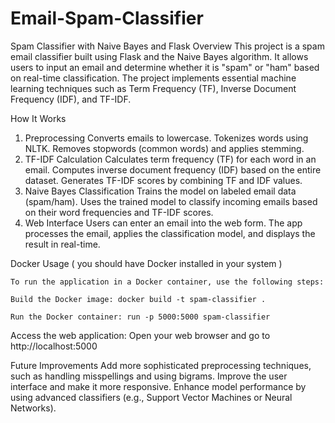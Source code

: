 # Email-Spam-Classifier
Spam Classifier with Naive Bayes and Flask
Overview
This project is a spam email classifier built using Flask and the Naive Bayes algorithm. It allows users to input an email and determine whether it is "spam" or "ham" based on real-time classification. The project implements essential machine learning techniques such as Term Frequency (TF), Inverse Document Frequency (IDF), and TF-IDF.


How It Works
1. Preprocessing
   Converts emails to lowercase.
   Tokenizes words using NLTK.
   Removes stopwords (common words) and applies stemming.
2. TF-IDF Calculation
   Calculates term frequency (TF) for each word in an email.
   Computes inverse document frequency (IDF) based on the entire dataset.
   Generates TF-IDF scores by combining TF and IDF values.
3. Naive Bayes Classification
   Trains the model on labeled email data (spam/ham).
   Uses the trained model to classify incoming emails based on their word frequencies and TF-IDF scores.
4. Web Interface
   Users can enter an email into the web form.
   The app processes the email, applies the classification model, and displays the result in real-time.
   
Docker Usage ( you should have Docker installed in your system )

    To run the application in a Docker container, use the following steps:

    Build the Docker image: docker build -t spam-classifier .
  
    Run the Docker container: run -p 5000:5000 spam-classifier

  Access the web application: Open your web browser and go to http://localhost:5000
 
Future Improvements
  Add more sophisticated preprocessing techniques, such as handling misspellings and using bigrams.
  Improve the user interface and make it more responsive.
  Enhance model performance by using advanced classifiers (e.g., Support Vector Machines or Neural Networks).

